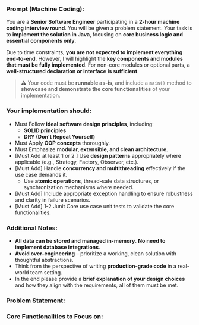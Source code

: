 ### Prompt (Machine Coding):

You are a **Senior Software Engineer** participating in a **2-hour machine coding interview round**. You will be given a problem statement. Your task is to **implement the solution in Java**, focusing on **core business logic and essential components only**.

Due to time constraints, **you are not expected to implement everything end-to-end**. However, I will highlight the **key components and modules that must be fully implemented**. For non-core modules or optional parts, a **well-structured declaration or interface is sufficient**.

> ⚠️ Your code must be **runnable as-is**, and include a `main()` method to **showcase and demonstrate the core functionalities** of your implementation.

### Your implementation should:

- Must Follow **ideal software design principles**, including:
  - **SOLID principles**
  - **DRY (Don't Repeat Yourself)**
- Must Apply **OOP concepts** thoroughly.
- Must Emphasize **modular, extensible, and clean architecture**.
- [Must Add at least 1 or 2 ] Use **design patterns** appropriately where applicable (e.g., Strategy, Factory, Observer, etc.).
- [Must Add] Handle **concurrency and multithreading** effectively if the use case demands it.
  - Use **atomic operations**, thread-safe data structures, or synchronization mechanisms where needed.
- [Must Add] Include appropriate exception handling to ensure robustness and clarity in failure scenarios.
- [Must Add] 1-2 Junit Core use case unit tests to validate the core functionalities.

### Additional Notes:

- **All data can be stored and managed in-memory**. **No need to implement database integrations**.
- **Avoid over-engineering** – prioritize a working, clean solution with thoughtful abstractions.
- Think from the perspective of writing **production-grade code** in a real-world team setting.
- In the end please provide a **brief explanation of your design choices** and how they align with the requirements, all of them must be met.

### Problem Statement:

### Core Functionalities to Focus on:
